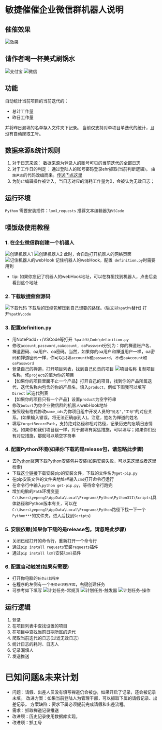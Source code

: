 # 敏捷催催企业微信群机器人说明

## 催催效果
![效果](./images/%E5%82%AC%E5%82%AC%E6%95%88%E6%9E%9C.png?inline=false)
## 请作者喝一杯美式刷锅水
![支付宝](./images/ZFB.jpg)
![微信](./images/WX.jpg)
## 功能
自动统计当前项目的当前迭代的：
* 总计工作量
* 昨日工作量

并将昨日漏填的名单存入文件夹下记录。
当前仅支持对单项目单迭代的统计，且没有自动爬取工号。

## 数据来源&统计规则

1. 对于日志来源：
数据来源为登录人的账号可见的当前迭代的全部日志
2. 对于工作日的判定：
通过登陆人的账号密码登录ehr抓取(当前判断逻辑)。
由``施尹志``的代码改编而来。[传送门点这里](http://rdm.rd.supcon.com:2000/confluence/pages/viewpage.action?pageId=49643542)
3. 为防止编辑操作被计入，当日志对应的消耗工作量为0，会被认为无效日志；

## 运行环境
`Python`
需要安装插件：`lxml`,`requests`
推荐文本编辑器为`VSCode`
## 喂饭级使用教程
### 1. 在企业微信群创建一个机器人
![创建机器人1](./images/%E5%88%9B%E5%BB%BA%E6%9C%BA%E5%99%A8%E4%BA%BA.png)
![创建机器人2](./images/%E5%88%9B%E5%BB%BA%E6%9C%BA%E5%99%A8%E4%BA%BA2.png)
此时，会自动打开机器人的网络页面
![记住机器人的webHook](./images/%E6%9C%BA%E5%99%A8%E4%BA%BA%E5%B1%9E%E6%80%A7%E9%A1%B5.png)
记住机器人的webHook，配置` definition.py`时需要用到
 * tip: 如果你忘记了机器人的webHook地址，可以在群里找到机器人，点击后会看到这个地址
### 2. 下载敏捷催催源码
![下载代码](./images/%E4%B8%8B%E8%BD%BD%E4%BB%A3%E7%A0%81.png)
下载后的压缩包解压到自己想要的路径。(后文以```%path%```替代)
打开`%path\code `
### 3. 配置definition.py
* 用NotePadd++/VSCode等打开` %path%\Code\definition.py`
* 修改`account,password,oaAccount, oaPassword`分别为：你的禅道账户名、禅道密码、oa用户、oa密码。当然，如果你的oa用户和禅道用户一样，oa密码和禅道密码一样，你可以只填`account`h和`password`，不改`oaAccount`和`oaPassword`
* 登录自己的禅道，打开项目列表，找到自己负责的项目
![项目名称](./images/%E9%A1%B9%E7%9B%AE%E5%90%8D%E7%A7%B0.png)
复制项目名称，修`project`的值为你的项目
* 【如果你的项目里面不止一个产品】打开自己的项目，找到你的产品所属迭代，迭代名称内包含的你的产品名，填入`product`，例如下图我可以填写`Direct`
![迭代列表](./images/迭代填产品.png)
* 【如果你的项目只有一个产品】设置`product`为空字符串
* 修改`boturl`为你企业微信群的机器人webHook地址
* 按照现有格式修改`name_ids`为你项目组中开发人员的`"姓名","工号"`的对应关系。(如果输入错误，将无法正确@到人)。注意，姓名为禅道的姓名
* 填写`forgetRecordPath`，支持绝对路径和相对路径，记录历史的忘填日志情况。如果你和我们项目组一样，对于漏填有奖惩措施，可以填写；如果你们没有对应措施，那就可以填空字符串
### 4. 配置Python环境(如果你下载的是release包，请忽略此步骤)
* 去[Python官网](https://www.python.org/downloads/)下载Python安装包并安装(如果安装失败，可以[来这里](https://www.baidu.com)或者[这里](https://cn.bing.com/)检索)
* 下载[这个链接](https://pip.pypa.io/en/stable/installation/#get-pip-py)下载安装pip的安装文件，下载的文件名为`get-pip.py`
* 在pip安装文件的文件夹地址栏输入`cmd`打开命令行运行
* 在命令行中输入`python get-pip.py`，等待命令行跑完
* 增加电脑的`Path`环境变量`C:\Users\yepeng1\AppData\Local\Programs\Python\Python311\Scripts`(具体路径和Python版本有关，可以在`C:\Users\yepeng1\AppData\Local\Programs\Python`路径下找一下一个`Python***`的文件夹，进入后找到`Scripts`)
### 5. 安装依赖(如果你下载的是release包，请忽略此步骤)
* 关闭已经打开的命令行，重新打开一个命令行
* 通过`pip install requests`安装`requests`插件
* 通过`pip install lxml`安装`lxml`插件

### 6. 配置自动触发(如果有需要)
* 打开你电脑的`任务计划程序`
* 在程序的左侧有一个`任务计划程序库`，右键创建任务
* 可参考如下填写
![计划任务-常规页](./images/%E8%AE%A1%E5%88%92%E4%BB%BB%E5%8A%A1-%E5%B8%B8%E8%A7%84%E9%A1%B5.png)
![计划任务-触发器](./images/%E8%AE%A1%E5%88%92%E4%BB%BB%E5%8A%A1-%E8%A7%A6%E5%8F%91%E5%99%A8.png)
![计划任务-操作](./images/%E8%AE%A1%E5%88%92%E4%BB%BB%E5%8A%A1-%E6%93%8D%E4%BD%9C.png)

## 运行逻辑
1. 登录
1. 在项目列表中查找设置的项目
1. 在项目中查找当前日期所属的迭代
1. 爬取当前迭代的日志(过滤无效日志)
1. 统计日志的耗时、日志人
1. 记录漏填人
1. 发送推送

# 已知问题&未来计划
* 问题：请假、出差人员没有填写禅道仍会被@，如果开启了记录，还会被记录未填。
改进方案：如果当前登陆人为管理干部，可以抓取下属的请假记录、出差记录。
方案缺陷：要求下属必须提前完成请假和出差流程。
* 需求：抓取禅道记录推送
* 改进项：历史记录使用数据库实现。
* 改进项：抓工号
